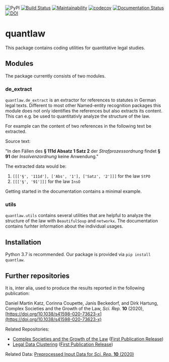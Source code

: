 ![PyPI](https://img.shields.io/pypi/v/quantlaw)
[![Build Status](https://travis-ci.com/QuantLaw/quantlaw.svg?branch=master)](https://travis-ci.com/QuantLaw/quantlaw)
[![Maintainability](https://api.codeclimate.com/v1/badges/dabd1718d48dbf669d32/maintainability)](https://codeclimate.com/github/QuantLaw/quantlaw/maintainability)
[![codecov](https://codecov.io/gh/QuantLaw/quantlaw/branch/master/graph/badge.svg?token=XCLX5460R8)](https://codecov.io/gh/QuantLaw/quantlaw)
[![Documentation Status](https://readthedocs.org/projects/quantlaw/badge/?version=latest)](https://quantlaw.readthedocs.io/en/latest/?badge=latest)
[![DOI](https://zenodo.org/badge/DOI/10.5281/zenodo.4079451.svg)](https://doi.org/10.5281/zenodo.4079451)

# quantlaw

This package contains coding utilities for quantitative legal studies.

## Modules

The package currently consists of two modules.

### de_extract

`quantlaw.de_extract` is an extractor for references to statutes in German legal texts.
Different to most other Named-entity recognition packages this module does not only
identifies the references but also extracts its content. This can e.g. be used to
quantitativly analyze the structure of the law.

For example can the content of two references in the following text be extracted.

Source text:

"In den Fällen des **§ 111d Absatz 1 Satz 2** der *Strafprozessordnung* findet **§ 91**
der *Insolvenzordnung* keine Anwendung."

The extracted data would be:

1. `[[['§', '111d'], ['Abs', '1'], ['Satz', '2']]]` for the law `StPO`
2. `[[['§', '91']]]` for the law `InsO`

Getting started in the documentation contains a minimal example.

### utils

`quantlaw.utils` contains several utilities that are helpful to analyze the structure of
the law with `BeautifulSoup` and `networkx`. The documentation contains furhter
information about the individual usages.

## Installation

Python 3.7 is recommended. Our package is provided via `pip install quantlaw`.

## Further repositories

It is, inter alia, used to produce the results reported in the following publication:

Daniel Martin Katz, Corinna Coupette, Janis Beckedorf, and Dirk Hartung, Complex Societies and the Growth of the Law, *Sci. Rep.* **10** (2020), [https://doi.org/10.1038/s41598-020-73623-x](https://doi.org/10.1038/s41598-020-73623-x)

Related Repositories:
- [Complex Societies and the Growth of the Law](https://github.com/QuantLaw/Complex-Societies-and-Growth) ([First Publication Release](http://dx.doi.org/10.5281/zenodo.4070769))
- [Legal Data Clustering](https://github.com/QuantLaw/legal-data-clustering) ([First Publication Release](http://dx.doi.org/10.5281/zenodo.4070775))

Related Data: [Preprocessed Input Data for *Sci. Rep.* **10** (2020)](http://dx.doi.org/10.5281/zenodo.4070767)
